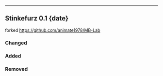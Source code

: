 
---

## Stinkefurz 0.1 {date}

forked https://github.com/animate1978/MB-Lab

### Changed

### Added

### Removed
